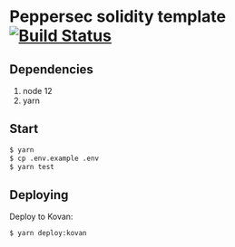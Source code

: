 # Peppersec solidity template [![Build Status](https://github.com/peppersec/solidity-template/workflows/build/badge.svg)](https://github.com/peppersec/solidity-template/actions)

## Dependencies

1. node 12
2. yarn

## Start

```bash
$ yarn
$ cp .env.example .env
$ yarn test
```

## Deploying

Deploy to Kovan:

```bash
$ yarn deploy:kovan
```

